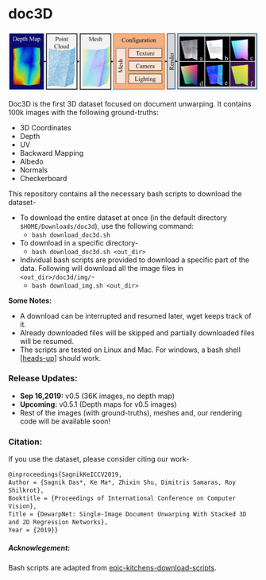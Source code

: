 # doc3D
![alt text](ren-p.jpg)

Doc3D is the first 3D dataset focused on document unwarping. It contains 100k images with the following ground-truths:
- 3D Coordinates
- Depth 
- UV
- Backward Mapping
- Albedo
- Normals
- Checkerboard

This repository contains all the necessary bash scripts to download the dataset-
- To download the entire dataset at once (in the default directory `$HOME/Downloads/doc3d`), use the following command:
    - `bash download_doc3d.sh`
- To download in a specific directory-
    - `bash download_doc3d.sh <out_dir>`
- Individual bash scripts are provided to download a specific part of the data. Following will download all the image files in `<out_dir>/doc3d/img/`- 
    - `bash download_img.sh <out_dir>`

**Some Notes:** 
- A download can be interrupted and resumed later, wget keeps track of it. 
- Already downloaded files will be skipped and partially downloaded files will be resumed.
- The scripts are tested on Linux and Mac. For windows, a bash shell [[heads-up](https://itsfoss.com/install-bash-on-windows/)] should work.

### Release Updates:
- **Sep 16,2019:** v0.5 (36K images, no depth map) 
- **Upcoming:** v0.5.1 (Depth maps for v0.5 images)
- Rest of the images (with ground-truths), meshes and, our rendering code will be available soon!

### Citation:
If you use the dataset, please consider citing our work-
```
@inproceedings{SagnikKeICCV2019, 
Author = {Sagnik Das*, Ke Ma*, Zhixin Shu, Dimitris Samaras, Roy Shilkrot}, 
Booktitle = {Proceedings of International Conference on Computer Vision}, 
Title = {DewarpNet: Single-Image Document Unwarping With Stacked 3D and 2D Regression Networks}, 
Year = {2019}}   
```
##### Acknowlegement: 
Bash scripts are adapted from [epic-kitchens-download-scripts](https://github.com/epic-kitchens/download-scripts). 
